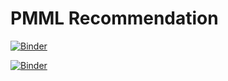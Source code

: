 # PMML Recommendation

[![Binder](https://mybinder.org/badge_logo.svg)](https://mybinder.org/v2/gh/kiegroup/trusty-ai-sandbox/tree/master/pmml-notebook/HEAD)

[![Binder](https://jupyter.org/assets/nav_logo.svg)](https://mybinder.org/v2/gh/kiegroup/trusty-ai-sandbox/tree/master/pmml-notebook/HEAD?urlpath=lab)
